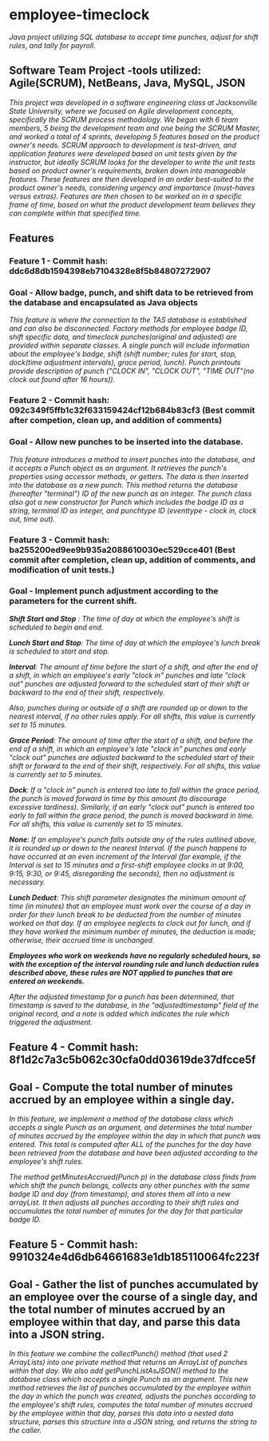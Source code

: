 # employee-timeclock
*Java project utilizing SQL database to accept time punches, adjust for shift rules, and tally for payroll.*

## Software Team Project -tools utilized:  Agile(SCRUM), NetBeans, Java, MySQL, JSON

*This project was developed in a software engineering class at Jacksonville State University, where we focused on Agile development concepts, specifically the SCRUM process methodology. We began with 6 team members, 5 being the development team and one being the SCRUM Master, and worked a total of 4 sprints, developing 5 features based on the product owner's needs. SCRUM approach to development is test-driven, and application features were developed based on unit tests given by the instructor, but ideally SCRUM looks for the developer to write the unit tests based on product owner's requirements, broken down into manageable features. These features are then developed in an order best-suited to the product owner's needs, considering urgency and importance (must-haves versus extras). Features are then chosen to be worked on in a specific frame of time, based on what the product development team believes they can complete within that specified time.* 

## Features

### Feature 1 - Commit hash: ddc6d8db1594398eb7104328e8f5b84807272907
### Goal - Allow badge, punch, and shift data to be retrieved from the database and encapsulated as Java objects

*This feature is where the connection to the TAS database is established and can also be disconnected. Factory methods for employee badge ID, shift specific data, and timeclock punches(original and adjusted) are provided within separate classes. A single punch will include information about the employee's badge, shift (shift number; rules for start, stop, dock(time adjustment intervals), grace period, lunch). Punch printouts provide description of punch ("CLOCK IN", "CLOCK OUT", "TIME OUT"(no clock out found after 16 hours)).*   

### Feature 2 - Commit hash: 092c349f5ffb1c32f633159424cf12b684b83cf3 (Best commit after competion, clean up, and addition of comments)
### Goal - Allow new punches to be inserted into the database.

*This feature introduces a method to insert punches into the database, and it accepts a Punch object as an argument. It retrieves the punch's properties using accessor methods, or getters. The data is then inserted into the database as a new punch. This method returns the database (hereafter "terminal") ID of the new punch as an integer. The punch class also got a new constructor for Punch which includes the badge ID as a string, terminal ID as integer, and punchtype ID (eventtype - clock in, clock out, time out).*

### Feature 3 - Commit hash: ba255200ed9ee9b935a2088610030ec529cce401 (Best commit after completion, clean up, addition of comments, and                   modification of unit tests.)
### Goal - Implement punch adjustment according to the parameters for the current shift.

 ***Shift Start and Stop** : The time of day at which the employee's shift is scheduled to begin and end.*

***Lunch Start and Stop**: The time of day at which the employee's lunch break is scheduled to start and stop.*

***Interval**: The amount of time before the start of a shift, and after the end of a shift, in which an employee's early "clock in" punches and late "clock out" punches are adjusted forward to the scheduled start of their shift or backward to the end of their shift, respectively.*

*Also, punches during or outside of a shift are rounded up or down to the nearest interval, if no other rules apply.  For all shifts, this value is currently set to 15 minutes.*

***Grace Period**: The amount of time after the start of a shift, and before the end of a shift, in which an employee's late "clock in" punches and early "clock out" punches are adjusted backward to the scheduled start of their shift or forward to the end of their shift, respectively.  For all shifts, this value is currently set to 5 minutes.*

***Dock**: If a "clock in" punch is entered too late to fall within the grace period, the punch is moved forward in time by this amount (to discourage excessive tardiness).  Similarly, if an early "clock out" punch is entered too early to fall within the grace period, the punch is moved backward in time.  For all shifts, this value is currently set to 15 minutes.*

***None**: If an employee's punch falls outside any of the rules outlined above, it is rounded up or down to the nearest Interval.  If the punch happens to have occurred at an even increment of the Interval (for example, if the Interval is set to 15 minutes and a first-shift employee clocks in at 9:00, 9:15, 9:30, or 9:45, disregarding the seconds), then no adjustment is necessary.*

***Lunch Deduct**: This shift parameter designates the minimum amount of time (in minutes) that an employee must work over the course of a day in order for their lunch break to be deducted from the number of minutes worked on that day.  If an employee neglects to clock out for lunch, and if they have worked the minimum number of minutes, the deduction is made; otherwise, their accrued time is unchanged.*

***Employees who work on weekends have no regularly scheduled hours, so with the exception of the interval rounding rule and lunch deduction rules described above, these rules are NOT applied to punches that are entered on weekends.***

*After the adjusted timestamp for a punch has been determined, that timestamp is saved to the database, in the "adjustedtimestamp" field of the original record, and a note is added which indicates the rule which triggered the adjustment.*

## Feature 4 - Commit hash: 8f1d2c7a3c5b062c30cfa0dd03619de37dfcce5f
## Goal - Compute the total number of minutes accrued by an employee within a single day.

*In this feature, we implement a method of the database class which accepts a single Punch as an argument, and determines the total number of minutes accrued by the employee within the day in which that punch was entered.  This total is computed after ALL of the punches for the day have been retrieved from the database and have been adjusted according to the employee's shift rules.*

*The method getMinutesAccrued(Punch p) in the database class finds from which shift the punch belongs, collects any other punches with the same badge ID and day (from timestamp), and stores them all into a new arrayList. It then adjusts all punches according to their shift rules and accumulates the total number of minutes for the day for that particular badge ID.*

## Feature 5 - Commit hash: 9910324e4d6db64661683e1db185110064fc223f
## Goal - Gather the list of punches accumulated by an employee over the course of a single day, and the total number of minutes accrued by an employee within that day, and parse this data into a JSON string.

*In this feature we combine the collectPunch() method (that used 2 ArrayLists) into one private method that returns an ArrayList of punches within that day. We also add getPunchListAsJSON() method to the database class which accepts a single Punch as an argument.  This new method retrieves the list of punches accumulated by the employee within the day in which the punch was created, adjusts the punches according to the employee's shift rules, computes the total number of minutes accrued by the employee within that day, parses this data into a nested data structure, parses this structure into a JSON string, and returns the string to the caller.*


